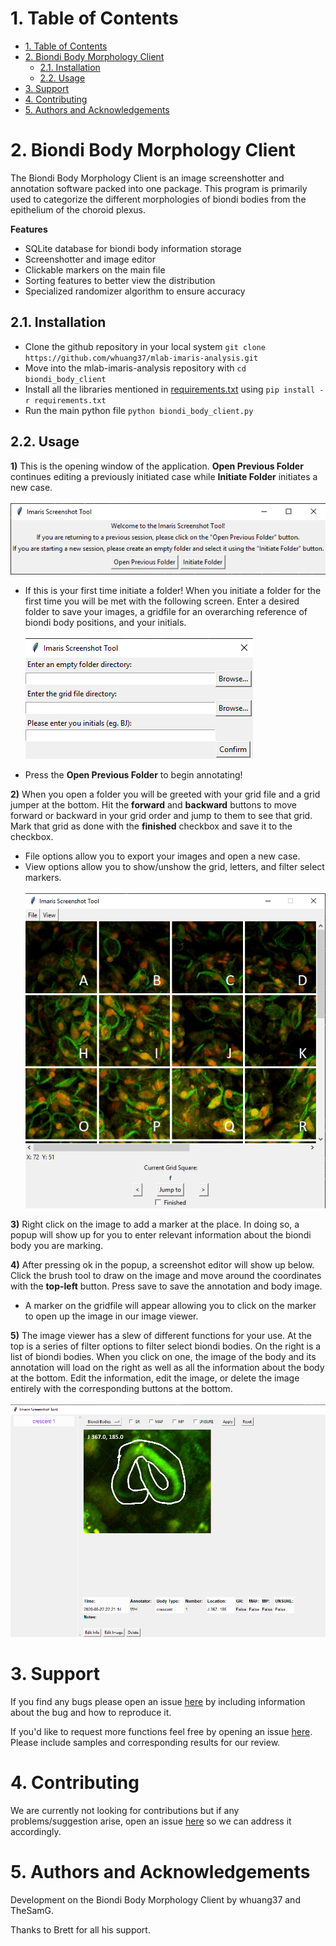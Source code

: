 # 1. Table of Contents

- [1. Table of Contents](#1-table-of-contents)
- [2. Biondi Body Morphology Client](#2-biondi-body-morphology-client)
  - [2.1. Installation](#21-installation)
  - [2.2. Usage](#22-usage)
- [3. Support](#3-support)
- [4. Contributing](#4-contributing)
- [5. Authors and Acknowledgements](#5-authors-and-acknowledgements)

# 2. Biondi Body Morphology Client

The Biondi Body Morphology Client is an image screenshotter and annotation software packed into one package. This program is primarily used to categorize the different morphologies of biondi bodies from the epithelium of the choroid plexus.

**Features**
- SQLite database for biondi body information storage
- Screenshotter and image editor
- Clickable markers on the main file
- Sorting features to better view the distribution
- Specialized randomizer algorithm to ensure accuracy


## 2.1. Installation

- Clone the github repository in your local system `git clone https://github.com/whuang37/mlab-imaris-analysis.git`
- Move into the mlab-imaris-analysis repository with `cd biondi_body_client`
- Install all the libraries mentioned in [requirements.txt](https://github.com/whuang37/biondi_body_client/blob/master/requirements.txt) using `pip install -r requirements.txt`
- Run the main python file `python biondi_body_client.py`


## 2.2. Usage
**1)** This is the opening window of the application. **Open Previous Folder** continues editing a previously initiated case while **Initiate Folder** initiates a new case. <br><br>
![github-small](screenshots/opening_window.png)

- If this is your first time initiate a folder! When you initiate a folder for the first time you will be met with the following screen. Enter a desired folder to save your images, a gridfile for an overarching reference of biondi body positions, and your initials. <br><br>
![github-small](screenshots/initiate_folder.png)

- Press the **Open Previous Folder** to begin annotating!

**2)** When you open a folder you will be greeted with your grid file and a grid jumper at the bottom. Hit the **forward** and **backward** buttons to move forward or backward in your grid order and jump to them to see that grid. Mark that grid as done with the **finished** checkbox and save it to the checkbox. 

- File options allow you to export your images and open a new case.
- View options allow you to show/unshow the grid, letters, and filter select markers.
<br><br>
![github-small](screenshots/grid_window.png)

**3)** Right click on the image to add a marker at the place. In doing so, a popup will show up for you to enter relevant information about the biondi body you are marking. 

**4)** After pressing ok in the popup, a screenshot editor will show up below. Click the brush tool to draw on the image and move around the coordinates with the **top-left** button. Press save to save the annotation and body image.

- A marker on the gridfile will appear allowing you to click on the marker to open up the image in our image viewer.

**5)** The image viewer has a slew of different functions for your use. At the top is a series of filter options to filter select biondi bodies. On the right is a list of biondi bodies. When you click on one, the image of the body and its annotation will load on the right as well as all the information about the body at the bottom. Edit the information, edit the image, or delete the image entirely with the corresponding buttons at the bottom. <br><br>
![github-small](screenshots/screenshot_viewer.png)

# 3. Support

If you find any bugs please open an issue [here](https://github.com/whuang37/biondi_body_client/issues/new) by including information about the bug and how to reproduce it.

If you'd like to request more functions feel free by opening an issue [here](https://github.com/whuang37/biondi_body_client/issues/new). Please include samples and corresponding results for our review.

# 4. Contributing

We are currently not looking for contributions but if any problems/suggestion arise, open an issue [here](https://github.com/whuang37/biondi_body_client/issues/new) so we can address it accordingly. 

# 5. Authors and Acknowledgements

Development on the Biondi Body Morphology Client by whuang37 and TheSamG.

Thanks to Brett for all his support.

